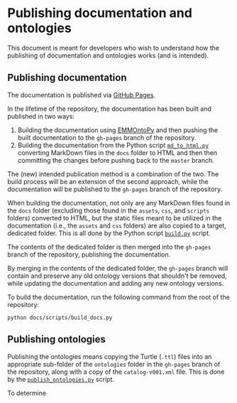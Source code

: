 # Publishing documentation and ontologies

This document is meant for developers who wish to understand how the publishing of documentation and ontologies works (and is intended).

## Publishing documentation

The documentation is published via [GitHub Pages](https://pages.github.com/).

In the lifetime of the repository, the documentation has been built and published in two ways:

1. Building the documentation using [EMMOntoPy](https://github.com/emmo-repo/EMMOntoPy) and then pushing the built documentation to the `gh-pages` branch of the repository.
2. Building the documentation from the Python script [`md_to_html.py`](./md_to_html.py) converting MarkDown files in the `docs` folder to HTML and then then committing the changes before pushing back to the `master` branch.

The (new) intended publication method is a combination of the two.
The build process will be an extension of the second approach, while the documentation will be published to the `gh-pages` branch of the repository.

When building the documentation, not only are any MarkDown files found in the `docs` folder (excluding those found in the `assets`, `css`, and `scripts` folders) converted to HTML, but the static files meant to be utilized in the documentation (i.e., the `assets` and `css` folders) are also copied to a target, dedicated folder.
This is all done by the Python script [`build.py`](./build.py) script.

The contents of the dedicated folder is then merged into the `gh-pages` branch of the repository, publishing the documentation.

By merging in the contents of the dedicated folder, the `gh-pages` branch will contain and preserve any old ontology versions that shouldn't be removed, while updating the documentation and adding any new ontology versions.



To build the documentation, run the following command from the root of the repository:

```shell
python docs/scripts/build_docs.py
```

## Publishing ontologies

Publishing the ontologies means copying the Turtle (`.ttl`) files into an appropriate sub-folder of the `ontologies` folder in the `gh-pages` branch of the repository, along with a copy of the `catalog-v001.xml` file.
This is done by the [`publish_ontologies.py`](../../.github/utils/publish_ontologies.py) script.

To determine
